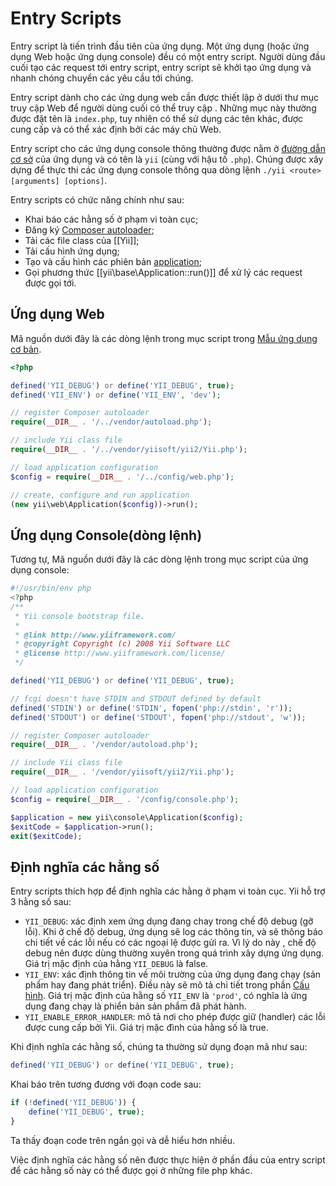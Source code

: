 Entry Scripts
=============

Entry script là tiến trình đầu tiên của ứng dụng. Một ứng dụng (hoặc
ứng dụng Web hoặc ứng dụng console) đều có một entry script. Người dùng đầu cuối tạo các request tới entry script, entry script
sẽ khởi tạo ứng dụng và nhanh chóng chuyển các yêu cầu tới chúng.

Entry script dành cho các ứng dụng web cần được thiết lập ở dưới thư mục truy cập Web để người dùng cuối có thể truy cập
. Những mục này thường được đặt tên là `index.php`, tuy nhiên có thể sử dụng các tên khác,
được cung cấp và có thể xác định bởi các máy chủ Web.

Entry script cho các ứng dụng console thông thường được nằm ở [đường dẫn cơ sở](structure-applications.md)
của ứng dụng và có tên là `yii` (cùng với hậu tố `.php`). Chúng được xây dựng để thực thi các ứng dụng console
thông qua dòng lệnh `./yii <route> [arguments] [options]`.

Entry scripts có chức năng chính như sau:

* Khai báo các hằng số ở phạm vi toàn cục;
* Đăng ký [Composer autoloader](http://getcomposer.org/doc/01-basic-usage.md#autoloading);
* Tải các file class của [[Yii]];
* Tải cấu hình ứng dụng;
* Tạo và cấu hình các phiên bản [application](structure-applications.md);
* Gọi phương thức [[yii\base\Application::run()]] để xử lý các request được gọi tới.


## Ứng dụng Web <span id="web-applications"></span>

Mã nguồn dưới đây là các dòng lệnh trong mục script trong [Mẫu ứng dụng cơ bản](start-installation.md).

```php
<?php

defined('YII_DEBUG') or define('YII_DEBUG', true);
defined('YII_ENV') or define('YII_ENV', 'dev');

// register Composer autoloader
require(__DIR__ . '/../vendor/autoload.php');

// include Yii class file
require(__DIR__ . '/../vendor/yiisoft/yii2/Yii.php');

// load application configuration
$config = require(__DIR__ . '/../config/web.php');

// create, configure and run application
(new yii\web\Application($config))->run();
```


## Ứng dụng Console(dòng lệnh) <span id="console-applications"></span>

Tương tự, Mã nguồn dưới đây là các dòng lệnh trong mục script của ứng dụng console:

```php
#!/usr/bin/env php
<?php
/**
 * Yii console bootstrap file.
 *
 * @link http://www.yiiframework.com/
 * @copyright Copyright (c) 2008 Yii Software LLC
 * @license http://www.yiiframework.com/license/
 */

defined('YII_DEBUG') or define('YII_DEBUG', true);

// fcgi doesn't have STDIN and STDOUT defined by default
defined('STDIN') or define('STDIN', fopen('php://stdin', 'r'));
defined('STDOUT') or define('STDOUT', fopen('php://stdout', 'w'));

// register Composer autoloader
require(__DIR__ . '/vendor/autoload.php');

// include Yii class file
require(__DIR__ . '/vendor/yiisoft/yii2/Yii.php');

// load application configuration
$config = require(__DIR__ . '/config/console.php');

$application = new yii\console\Application($config);
$exitCode = $application->run();
exit($exitCode);
```


## Định nghĩa các hằng số <span id="defining-constants"></span>

Entry scripts thích hợp để định nghĩa các hằng ở phạm vi toàn cục. Yii hỗ trợ 3 hằng số sau:

* `YII_DEBUG`: xác định xem ứng dụng đang chay trong chế độ debug (gỡ lỗi). Khi ở chế độ debug, ứng dụng
  sẽ log các thông tin, và sẽ thông báo chi tiết về các lỗi nếu có các ngoại lệ được gửi ra. Vì lý do này
  , chế độ debug nên được dùng thường xuyên trong quá trình xây dựng ứng dụng. Giá trị mặc định của hằng `YII_DEBUG` là false.
* `YII_ENV`: xác định thông tin về môi trường của ứng dụng đang chạy (sản phẩm hay đang phát triển). Điều này sẽ mô tả chi tiết trong phần
  [Cấu hình](concept-configurations.md#environment-constants). Giá trị mặc định của hằng số `YII_ENV` là `'prod'`, có nghĩa là ứng dụng đang chạy là phiển bản sản phẩm
  đã phát hành.
* `YII_ENABLE_ERROR_HANDLER`: mô tả nơi cho phép được giữ (handler) các lỗi được cung cấp bởi Yii. Giá trị mặc đình của hằng
 số là true.

Khi định nghĩa các hằng số, chúng ta thường sử dụng đoạn mã như sau:

```php
defined('YII_DEBUG') or define('YII_DEBUG', true);
```

Khai báo trên tương đương với đoạn code sau:

```php
if (!defined('YII_DEBUG')) {
    define('YII_DEBUG', true);
}
```

Ta thấy đoạn code trên ngắn gọi và dễ hiểu hơn nhiều.

Việc định nghĩa các hằng số nên được thực hiện ở phần đầu của entry script để các hằng số này có thể được gọi
ở những file php khác.
